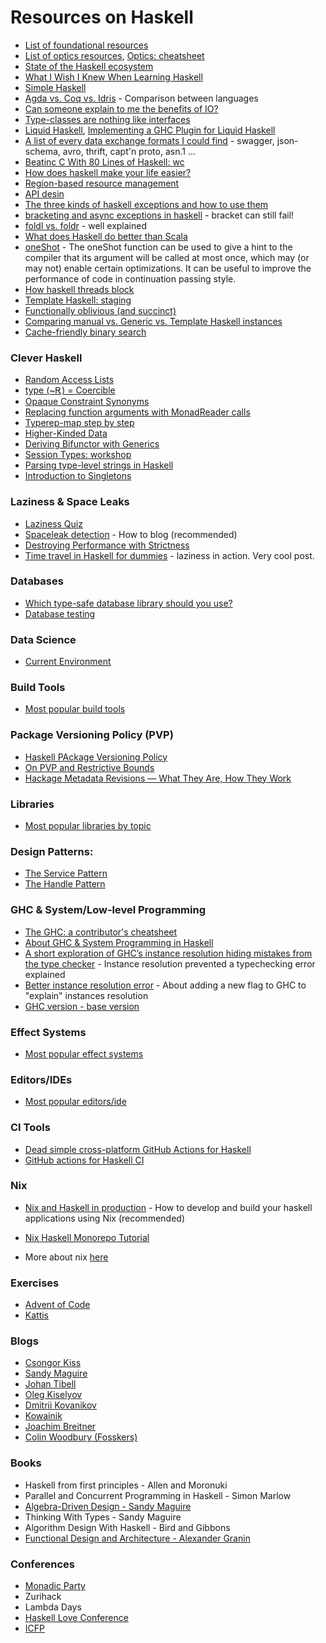 Resources on Haskell
====================

- [List of foundational resources](https://github.com/cohomolo-gy/haskell-resources)
- [List of optics resources](https://github.com/cohomolo-gy/optics-resources), [Optics: cheatsheet](https://gist.github.com/monadplus/4c742bd49ff601ad1dd49f4dcac9c5e3)
- [State of the Haskell ecosystem](https://github.com/Gabriel439/post-rfc/blob/master/sotu.md)
- [What I Wish I Knew When Learning Haskell](http://dev.stephendiehl.com/hask/index.html)
- [Simple Haskell](https://www.simplehaskell.org/)
- [Agda vs. Coq vs. Idris](https://whatisrt.github.io/dependent-types/2020/02/18/agda-vs-coq-vs-idris.html) - Comparison between languages
- [Can someone explain to me the benefits of IO?](https://www.reddit.com/r/scala/comments/8ygjcq/can_someone_explain_to_me_the_benefits_of_io/e2jfp9b/)
- [Type-classes are nothing like interfaces](https://blog.tmorris.net/posts/type-classes-are-nothing-like-interfaces/index.html)
- [Liquid Haskell](https://ucsd-progsys.github.io/liquidhaskell/), [Implementing a GHC Plugin for Liquid Haskell](https://www.well-typed.com/blog/2020/08/implementing-a-ghc-plugin-for-liquid-haskell/)
- [A list of every data exchange formats I could find](https://gist.github.com/gelisam/13d04ac5a54b577b2492785c1084281f) - swagger, json-schema, avro, thrift, capt'n proto, asn.1 ...
- [Beatinc C With 80 Lines of Haskell: wc](https://chrispenner.ca/posts/wc)
- [How does haskell make your life easier?](https://williamyaoh.com/posts/2019-11-30-how-does-haskell-make-life-easier.html)
- [Region-based resource management](http://okmij.org/ftp/Haskell/regions.html)
- [API desin](https://gist.github.com/Gabriel439/563fa662f84e0a845c79775756cfce78)
- [The three kinds of haskell exceptions and how to use them](https://www.tweag.io/blog/2020-04-16-exceptions-in-haskell/)
- [bracketing and async exceptions in haskell](https://joeyh.name/blog/entry/bracketing_and_async_exceptions_in_haskell/) - bracket can still fail!
- [foldl vs. foldr](https://github.com/hasura/graphql-engine/pull/2933#discussion_r328821960) - well explained
- [What does Haskell do better than Scala](https://www.reddit.com/r/hascalator/comments/ahv098/ok_ill_bite_what_does_haskell_do_better_than_scala/eeocdhl/)
- [oneShot](https://hackage.haskell.org/package/base-4.14.0.0/docs/GHC-Exts.html#v:oneShot) - The oneShot function can be used to give a hint to the compiler that its argument will be called at most once, which may (or may not) enable certain optimizations. It can be useful to improve the performance of code in continuation passing style.
- [How haskell threads block](http://www.wjwh.eu/posts/2020-07-10-haskell-thread-blocked.html)
- [Template Haskell: staging](http://web.cecs.pdx.edu/~sheard/course/AdvancedFP/notes/StagingInHaskell.pdf)
- [Functionally oblivious (and succinct)](https://www.cs.ox.ac.uk/ralf.hinze/WG2.8/33/slides/Edward.pdf)
- [Comparing manual vs. Generic vs. Template Haskell instances](https://dev.to/tfausak/how-to-define-json-instances-quickly-5ei7)
- [Cache-friendly binary search](http://bannalia.blogspot.com/2015/06/cache-friendly-binary-search.html)

### Clever Haskell

- [Random Access Lists](https://doisinkidney.com/posts/2020-05-02-more-random-access-lists.html)
- [type (~Ꭱ) = Coercible](https://www.reddit.com/r/haskelltil/comments/dh9z2a/type_coercible/)
- [Opaque Constraint Synonyms](https://kcsongor.github.io/opaque-constraint-synonyms/)
- [Replacing function arguments with MonadReader calls](https://gist.github.com/i-am-tom/23d36a0598936572407794883548c900)
- [Typerep-map step by step](https://kowainik.github.io/posts/2018-07-11-typerep-map-step-by-step)
- [Higher-Kinded Data](https://reasonablypolymorphic.com/blog/higher-kinded-data/)
- [Deriving Bifunctor with Generics](https://kcsongor.github.io/generic-deriving-bifunctor/#incoherent-instances)
- [Session Types: workshop](https://github.com/coot/monadic-party2019)
- [Parsing type-level strings in Haskell](https://kcsongor.github.io/symbol-parsing-haskell/)
- [Introduction to Singletons](https://blog.jle.im/entries/series/+introduction-to-singletons.html)

### Laziness & Space Leaks

- [Laziness Quiz](https://www.parsonsmatt.org/2018/12/04/laziness_quiz.html)
- [Spaceleak detection](https://github.com/ndmitchell/spaceleak) - How to blog (recommended)
- [Destroying Performance with Strictness](https://neilmitchell.blogspot.com/2013/08/destroying-performance-with-strictness.html)
- [Time travel in Haskell for dummies](https://kcsongor.github.io/time-travel-in-haskell-for-dummies/) - laziness in action. Very cool post.

### Databases

- [Which type-safe database library should you use?](https://williamyaoh.com/posts/2019-12-14-typesafe-db-libraries.html)
- [Database testing](https://gist.github.com/monadplus/862d130ccd9a959581e00bf8e99b47f4)

### Data Science

- [Current Environment](http://www.datahaskell.org/docs//community/current-environment.html)

### Build Tools

- [Most popular build tools](./haskell/build_tools.md)

### Package Versioning Policy (PVP)

- [Haskell PAckage Versioning Policy](https://pvp.haskell.org/?rdfrom=https%3A%2F%2Fwiki.haskell.org%2Findex.php%3Ftitle%3DPackage_versioning_policy%26redirect%3Dno)
- [On PVP and Restrictive Bounds](https://www.reddit.com/r/haskell/comments/gf7uw8/on_pvp_and_restrictive_bounds/fpv3dtg/)
- [Hackage Metadata Revisions — What They Are, How They Work](https://github.com/haskell-infra/hackage-trustees/blob/master/revisions-information.md)

### Libraries

- [Most popular libraries by topic](./haskell/libraries.md)

### Design Patterns:

- [The Service Pattern](https://www.schoolofhaskell.com/user/meiersi/the-service-pattern)
- [The Handle Pattern](https://jaspervdj.be/posts/2018-03-08-handle-pattern.html)

### GHC & System/Low-level Programming

- [The GHC: a contributor's cheatsheet](https://ghc.dev/)
- [About GHC & System Programming in Haskell](./haskell/low_level.md)
- [A short exploration of GHC’s instance resolution hiding mistakes from the type checker](https://dorchard.blog/2020/06/03/a-short-exploration-of-ghcs-instance-resolution-hiding-mistakes-from-the-type-checker/) - Instance resolution prevented a typechecking error explained
- [Better instance resolution error](https://mgsloan.com/posts/inspecting-haskell-instance-resolution/) - About adding a new flag to GHC to "explain" instances resolution
- [GHC version - base version](https://wiki.haskell.org/Base_package)

### Effect Systems

- [Most popular effect systems](./haskell/effect-systems.md)

### Editors/IDEs

- [Most popular editors/ide](./haskell/editors.md)

### CI Tools

- [Dead simple cross-platform GitHub Actions for Haskell](https://kodimensional.dev/github-actions)
- [GitHub actions for Haskell CI](https://markkarpov.com/post/github-actions-for-haskell-ci.html)

### Nix

- [Nix and Haskell in production](https://github.com/Gabriel439/haskell-nix) - How to develop and build your haskell applications using Nix (recommended)
- [Nix Haskell Monorepo Tutorial](https://github.com/fghibellini/nix-haskell-monorepo)

- More about nix [here](./nix.md)

### Exercises

- [Advent of Code](https://adventofcode.com/)
- [Kattis](https://open.kattis.com/)

### Blogs

- [Csongor Kiss](https://kcsongor.github.io/)
- [Sandy Maguire](https://reasonablypolymorphic.com/)
- [Johan Tibell](http://blog.johantibell.com/)
- [Oleg Kiselyov](http://okmij.org/ftp/)
- [Dmitrii Kovanikov](https://kodimensional.dev/)
- [Kowainik](https://kowainik.github.io/)
- [Joachim Breitner](https://www.joachim-breitner.de/blog)
- [Colin Woodbury (Fosskers)](https://www.fosskers.ca/en/blog)

### Books

- Haskell from first principles - Allen and Moronuki
- Parallel and Concurrent Programming in Haskell - Simon Marlow
- [Algebra-Driven Design - Sandy Maguire](https://algebradriven.design/)
- Thinking With Types - Sandy Maguire
- Algorithm Design With Haskell - Bird and Gibbons
- [Functional Design and Architecture - Alexander Granin](https://graninas.com/functional-design-and-architecture-book/)

### Conferences

- [Monadic Party](https://monadic.party/)
- Zurihack
- Lambda Days
- [Haskell Love Conference](https://haskell.love/)
- [ICFP](https://icfp20.sigplan.org/)
